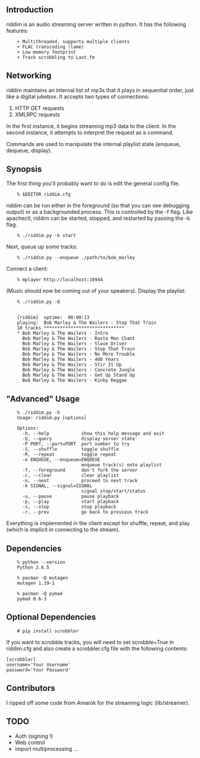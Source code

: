 ## Introduction 

riddim is an audio streaming server written in python.  It has the
following features:

        + Multithreaded, supports multiple clients
        + FLAC transcoding (lame)
        + Low memory footprint
        + Track scrobbling to Last.fm


## Networking

riddim maintains an internal list of mp3s that it plays in sequential
order, just like a digital jukebox.  It accepts two types of
connections:

1.  HTTP GET requests
1.  XMLRPC requests

In the first instance, it begins streaming mp3 data to the client.
In the second instance, it attempts to interpret the request as a
command.

Commands are used to manipulate the internal playlist state
(enqueue, dequeue, display).

## Synopsis

The first thing you'll probably want to do is edit the general config
file. 

        % $EDITOR riddim.cfg

riddim can be run either in the foreground (so that you can see
debugging output) or as a backgrounded process.  This is controlled by
the -f flag.  Like apachectl, riddim can be started, stopped, and
restarted by passing the -k flag.

        % ./riddim.py -k start

Next, queue up some tracks:


        % ./riddim.py --enqueue ./path/to/bob_marley

Connect a client:

        % mplayer http://localhost:18944

(Music should now be coming out of your speakers).  Display the
playlist:

        % ./riddim.py -Q     


        [riddim]  uptime:  00:00:13
        playing:  Bob Marley & The Wailers - Stop That Train
        10 tracks ******************************
        * Bob Marley & The Wailers - Intro
          Bob Marley & The Wailers - Rasta Man Chant
          Bob Marley & The Wailers - Slave Driver
          Bob Marley & The Wailers - Stop That Train
          Bob Marley & The Wailers - No More Trouble
          Bob Marley & The Wailers - 400 Years
          Bob Marley & The Wailers - Stir It Up
          Bob Marley & The Wailers - Concrete Jungle
          Bob Marley & The Wailers - Get Up Stand Up
          Bob Marley & The Wailers - Kinky Reggae
 
## "Advanced" Usage

        % ./riddim.py -h
        Usage: riddim.py [options]

        Options:
          -h, --help            show this help message and exit
          -Q, --query           display server state
          -P PORT, --port=PORT  port number to try
          -S, --shuffle         toggle shuffle
          -R, --repeat          toggle repeat
          -e ENQUEUE, --enqueue=ENQUEUE
                                enqueue track(s) onto playlist
          -f, --foreground      don't fork the server
          -c, --clear           clear playlist
          -n, --next            proceed to next track
          -k SIGNAL, --signal=SIGNAL
                                signal stop/start/status
          -u, --pause           pause playback
          -p, --play            start playback
          -s, --stop            stop playback
          -r, --prev            go back to previous track


Everything is implemented in the client except for shuffle, repeat, and play (which is implicit in connecting to the stream).


## Dependencies

        % python --version
        Python 2.6.5

        % pacman -Q mutagen  
        mutagen 1.19-1

        % pacman -Q pymad
        pymad 0.6-3

## Optional Dependencies
    
        # pip install scrobbler

If you want to scrobble tracks, you will need to set scrobble=True in
riddim.cfg and also create a scrobbler.cfg file with the following
contents:

    [scrobbler]
    username='Your Username'
    password='Your Password'

## Contributors

I ripped off some code from Amarok for the streaming logic (lib/streamer).

## TODO

+ Auth (signing !)
+ Web control
+ import multiprocessing ...
